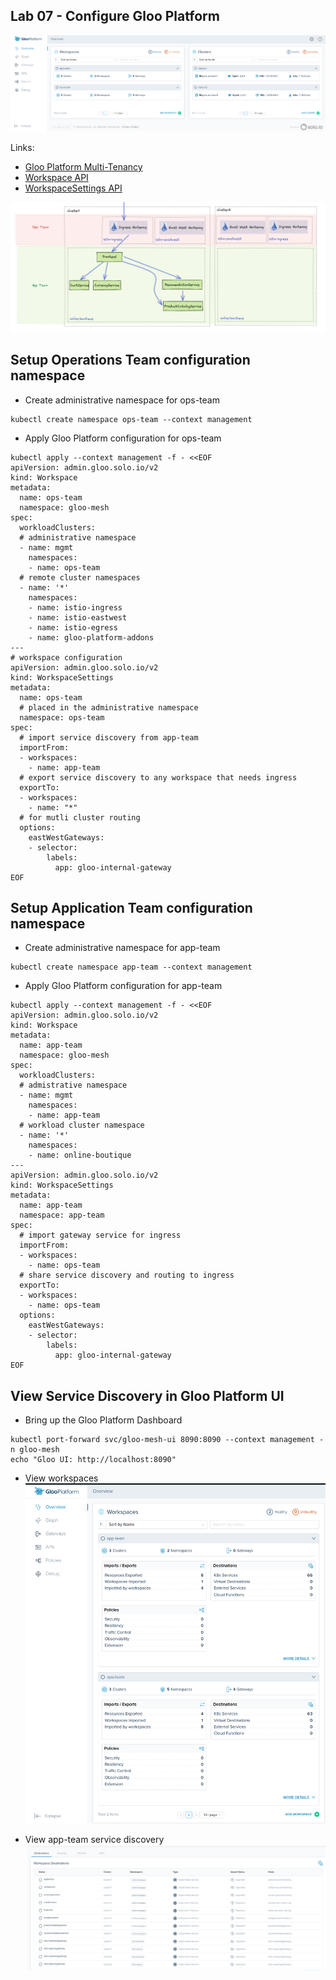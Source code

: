 ## Lab 07 - Configure Gloo Platform <a name="lab-07---configure-gloo-platform-"></a>

![](images/gloo-mesh-ui.png)

Links:
- [Gloo Platform Multi-Tenancy](https://docs.solo.io/gloo-mesh-enterprise/latest/concepts/multi-tenancy/)
- [Workspace API](https://docs.solo.io/gloo-mesh-enterprise/latest/reference/api/workspace/#workspacespec)
- [WorkspaceSettings API](https://docs.solo.io/gloo-mesh-enterprise/latest/reference/api/workspace_settings/)

![](images/online-boutique-workspaces-cluster1.png)
## Setup Operations Team configuration namespace

* Create administrative namespace for ops-team
```shell
kubectl create namespace ops-team --context management
```

* Apply Gloo Platform configuration for ops-team
```shell
kubectl apply --context management -f - <<EOF
apiVersion: admin.gloo.solo.io/v2
kind: Workspace
metadata:
  name: ops-team
  namespace: gloo-mesh
spec:
  workloadClusters:
  # administrative namespace
  - name: mgmt
    namespaces:
    - name: ops-team
  # remote cluster namespaces
  - name: '*'
    namespaces:
    - name: istio-ingress
    - name: istio-eastwest
    - name: istio-egress
    - name: gloo-platform-addons
---
# workspace configuration
apiVersion: admin.gloo.solo.io/v2
kind: WorkspaceSettings
metadata:
  name: ops-team
  # placed in the administrative namespace
  namespace: ops-team
spec:
  # import service discovery from app-team
  importFrom:
  - workspaces:
    - name: app-team
  # export service discovery to any workspace that needs ingress
  exportTo:
  - workspaces:
    - name: "*"
  # for mutli cluster routing
  options:
    eastWestGateways:
    - selector:
        labels:
          app: gloo-internal-gateway
EOF
```

## Setup Application Team configuration namespace

* Create administrative namespace for app-team
```shell
kubectl create namespace app-team --context management
```

* Apply Gloo Platform configuration for app-team
```shell
kubectl apply --context management -f - <<EOF
apiVersion: admin.gloo.solo.io/v2
kind: Workspace
metadata:
  name: app-team
  namespace: gloo-mesh
spec:
  workloadClusters:
  # admistrative namespace
  - name: mgmt
    namespaces:
    - name: app-team
  # workload cluster namespace
  - name: '*'
    namespaces:
    - name: online-boutique
---
apiVersion: admin.gloo.solo.io/v2
kind: WorkspaceSettings
metadata:
  name: app-team
  namespace: app-team
spec:
  # import gateway service for ingress
  importFrom:
  - workspaces:
    - name: ops-team
  # share service discovery and routing to ingress
  exportTo:
  - workspaces:
    - name: ops-team
  options:
    eastWestGateways:
    - selector:
        labels:
          app: gloo-internal-gateway
EOF
```

## View Service Discovery in Gloo Platform UI

* Bring up the Gloo Platform Dashboard
```shell
kubectl port-forward svc/gloo-mesh-ui 8090:8090 --context management -n gloo-mesh
echo "Gloo UI: http://localhost:8090"
```

* View workspaces
![](images/workspaces.png)

* View app-team service discovery
![](images/app-team-service-discovery.png)
